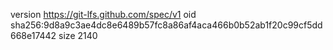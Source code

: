 version https://git-lfs.github.com/spec/v1
oid sha256:9d8a9c3ae4dc8e6489b57fc8a86af4aca466b0b52ab1f20c99cf5dd668e17442
size 2140
